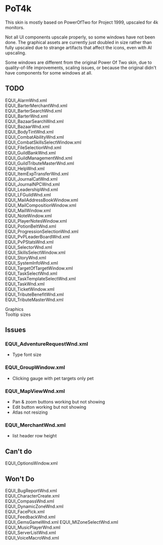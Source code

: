 # PoT4k
This skin is mostly based on PowerOfTwo for Project 1999, upscaled for 4k monitors.  

Not all UI components upscale properly, so some windows have not been done. The graphical assets are currently just doubled in size rather than fully upscaled due to strange artifacts that affect the icons, even with AI upscaling.  

Some windows are different from the original Power Of Two skin, due to quality-of-life improvements, scaling issues, or because the original didn't have components for some windows at all.  

## TODO

EQUI_AlarmWnd.xml  
EQUI_BarterMerchantWnd.xml  
EQUI_BarterSearchWnd.xml  
EQUI_BarterWnd.xml  
EQUI_BazaarSearchWnd.xml  
EQUI_BazaarWnd.xml  
EQUI_BodyTintWnd.xml  
EQUI_CombatAbilityWnd.xml  
EQUI_CombatSkillsSelectWindow.xml  
EQUI_FileSelectionWnd.xml    
EQUI_GuildBankWnd.xml  
EQUI_GuildManagementWnd.xml  
EQUI_GuildTributeMasterWnd.xml  
EQUI_HelpWnd.xml  
EQUI_ItemExpTransferWnd.xml  
EQUI_JournalCatWnd.xml  
EQUI_JournalNPCWnd.xml  
EQUI_LeadershipWnd.xml  
EQUI_LFGuildWnd.xml  
EQUI_MailAddressBookWindow.xml  
EQUI_MailCompositionWindow.xml  
EQUI_MailWindow.xml  
EQUI_NoteWindow.xml  
EQUI_PlayerNotesWindow.xml  
EQUI_PotionBeltWnd.xml  
EQUI_ProgressionSelectionWnd.xml  
EQUI_PvPLeaderBoardWnd.xml  
EQUI_PvPStatsWnd.xml  
EQUI_SelectorWnd.xml  
EQUI_SkillsSelectWindow.xml  
EQUI_StoryWnd.xml  
EQUI_SystemInfoWnd.xml  
EQUI_TargetOfTargetWindow.xml  
EQUI_TaskSelectWnd.xml  
EQUI_TaskTemplateSelectWnd.xml  
EQUI_TaskWnd.xml  
EQUI_TicketWindow.xml  
EQUI_TributeBenefitWnd.xml  
EQUI_TributeMasterWnd.xml  

Graphics  
Tooltip sizes


## Issues  

### EQUI_AdventureRequestWnd.xml
- Type font size

### EQUI_GroupWindow.xml
- Clicking gauge with pet targets only pet

### EQUI_MapViewWnd.xml
- Pan & zoom buttons working but not showing
- Edit button working but not showing
- Atlas not resizing


### EQUI_MerchantWnd.xml
- list header row height

## Can't do

EQUI_OptionsWindow.xml  

## Won't Do

EQUI_BugReportWnd.xml  
EQUI_CharacterCreate.xml  
EQUI_CompassWnd.xml  
EQUI_DynamicZoneWnd.xml  
EQUI_FacePick.xml  
EQUI_FeedbackWnd.xml  
EQUI_GemsGameWnd.xml 
EQUI_MIZoneSelectWnd.xml  
EQUI_MusicPlayerWnd.xml  
EQUI_ServerListWnd.xml  
EQUI_VoiceMacroWnd.xml  